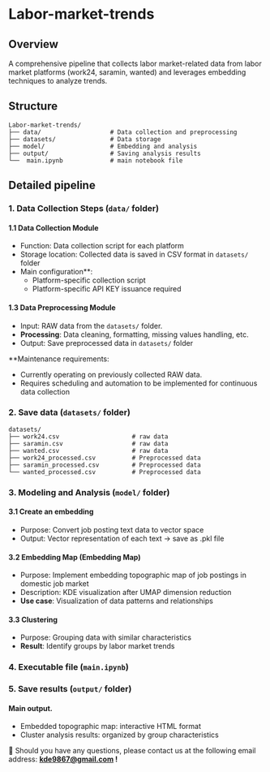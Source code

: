 # Labor-market-trends

## Overview
A comprehensive pipeline that collects labor market-related data from labor market platforms (work24, saramin, wanted) and leverages embedding techniques to analyze trends.
## Structure
```
Labor-market-trends/
├── data/                   # Data collection and preprocessing
├── datasets/               # Data storage
├── model/                  # Embedding and analysis
├── output/                 # Saving analysis results
└──  main.ipynb             # main notebook file
```
## Detailed pipeline
### 1. Data Collection Steps (`data/` folder)
#### 1.1 Data Collection Module
- Function: Data collection script for each platform
- Storage location: Collected data is saved in CSV format in `datasets/` folder
- Main configuration**:
  - Platform-specific collection script
  - Platform-specific API KEY issuance required

#### 1.3 Data Preprocessing Module
- Input: RAW data from the `datasets/` folder.
- **Processing**: Data cleaning, formatting, missing values handling, etc.
- Output: Save preprocessed data in `datasets/` folder

 **Maintenance requirements:
- Currently operating on previously collected RAW data.
- Requires scheduling and automation to be implemented for continuous data collection

### 2. Save data (`datasets/` folder)
```
datasets/            
├── work24.csv                    # raw data
├── saramin.csv                   # raw data
├── wanted.csv                    # raw data         
├── work24_processed.csv          # Preprocessed data
├── saramin_processed.csv         # Preprocessed data
└── wanted_processed.csv          # Preprocessed data
```
### 3. Modeling and Analysis (`model/` folder)

#### 3.1 Create an embedding
- Purpose: Convert job posting text data to vector space
- Output: Vector representation of each text -> save as .pkl file

#### 3.2 Embedding Map (Embedding Map)
- Purpose: Implement embedding topographic map of job postings in domestic job market
- Description: KDE visualization after UMAP dimension reduction
- **Use case**: Visualization of data patterns and relationships

#### 3.3 Clustering
- Purpose: Grouping data with similar characteristics
- **Result**: Identify groups by labor market trends

### 4. Executable file (`main.ipynb`)

### 5. Save results (`output/` folder)
#### Main output.
- Embedded topographic map: interactive HTML format
- Cluster analysis results: organized by group characteristics


📩 Should you have any questions, please contact us at the following email address: **kde9867@gmail.com !**
